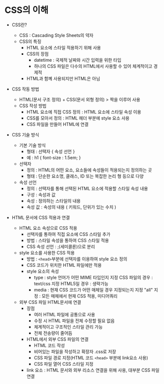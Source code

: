 # CSS의 이해

- CSS란?
  - CSS : Cascading Style Sheets의 약자
  - CSS의 특징
    - HTML 요소에 스타일 적용하기 위해 사용
    - CSS의 장점
      - datetime : 국제적 날짜와 시간 입력을 위한 타입
      - 하나의 CSS 파일은 다수의 HTML에서 사용할 수 있어 체계적이고 경제적
    - HTML과 함꼐 사용되지만 HTML은 아님



- CSS 작동 방법
  - HTML(문서 구조 정의) + CSS(문서 외형 정의) > 짝을 이루어 사용
  - CSS 작성 방법
    - HTML 요소에 직접 CSS 정의 : HTML 요소에 스타일 속성 이용
    - CSS를 모아서 정의 : HTML 헤더 부분에 style 요소 사용
    - CSS 파일을 만들어 HTML에 연결



- CSS 기술 방식
  - 기본 기술 방식
    - 형태 : 선택자 { 속성 선언 }
    - 예 : h1 { font-size : 1.5em; }
  - 선택자
    - 정의 : HTML의 어떤 요소, 요소들에 속성들이 적용되는지 정의하는 곳
    - 형태 : 단순한 요소명, 클래스, ID 또는 복잡한 논리 형 등으로 다양
  - 속성 선언
    - 정의 : 선택자를 통해 선택된 HTML 요소에 적용할 스타일 속성 내용
    - 구성 : 속성과 값
    - 속성 : 정의하는 스타일의 내용
    - 속성 값 : 속성의 내용 ( 키워드, 단위가 있는 수치 )



- HTML 문서에 CSS 적용과 연결
  - HTML 요소 속성으로 CSS 적용
    - 선택자를 통하여 직접 요소에 CSS 스타일 추가
    - 방법 : 스타일 속성을 통하여 CSS 스타일 적용
    - CSS 속성 선언 : ;(세미콜론)으로 분리
  - style 요소를 사용한 CSS 적용
    - 방법 : `<head>`부분에 선택자를 이용하여 style 요소 정의
    - CSS 코드가 위치한 HTML 파일에만 적용
    - style 요소의 속성
      - type : style 언어가 어떤 MIME 타입인지 지정
        CSS 파일의 경우 : text/css 지정
        HTML5일 경우 : 생략가능
      - media : 현재 CSS 코드가 어떤 매체일 경우 지정되는지 지정
        "all" 지정 : 모든 매체에서 현재 CSS 적용, 미디어쿼리
  - 외부 CSS 파일 HTML문서에 연결
    - 장점
      - 여러 HTML 파일에 공통으로 사용
      - 수정 시 HTML 파일을 전체 수정할 필요 없음
      - 체계적이고 구조적인 스타일 관리 가능
      - 전체 전송량이 줄어듬
    - HTML에서 외부 CSS 파일의 연결
      - HTML 코드 작성
      - 비어있는 파일을 작성하고 확장자 .css로 저장
      - CSS 파일 경로 지정(HTML 코드 `<head>` 부분에 link요소 사용)
      - CSS 파일 열어 CSS 스타일 지정
    - link 요소 : HTML 문서와 외부 리소스 연결을 위해 사용, 대부분 CSS 파일 연결